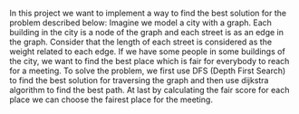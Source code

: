 In this project we want to implement a way to find the best solution for the problem described below:
Imagine we model a city with a graph. Each building in the city is a node of the graph and each
street is as an edge in the graph. Consider that the length of each street is considered as the weight
related to each edge. 
If we have some people in some buildings of the city, we want to find the best place which is fair for
everybody to reach for a meeting.
To solve the problem, we first use DFS (Depth First Search) to find the best solution for traversing
the graph and then use dijkstra algorithm to find the best path. At last by calculating the fair score
for each place we can choose the fairest place for the meeting. 